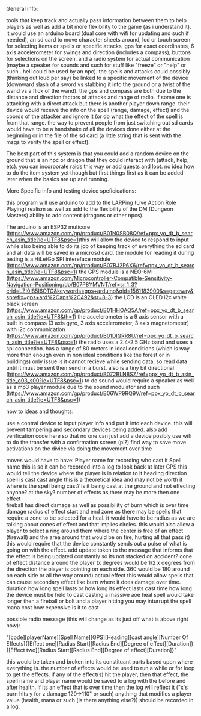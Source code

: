 General info: 

tools that keep track and actually pass information between them to help players as well as add a bit more flexibility to the game (as i understand it). it would use an arduino board (dual core with wifi for updating and such if needed), an sd card to move character sheets around, lcd or touch screen for selecting items or spells or specific attacks, gps for exact coordinates, 6 axis accelerometer for swings and direction (includes a compass), buttons for selections on the screen, and a radio system for actual communication (maybe a speaker for sounds and such for stuff like "freeze" or "help" or such...hell could be used by an npc).  the spells and attacks could possibly (thinking out loud per say)  be linked to a specific movement of the device (downward slash of a sword vs stabbing it into the ground or a twist of the wand vs a flick of the wand). the gps  and compass are both due to the distance and direction factors of attacks and range of radio. if some one is attacking with a direct attack but there is another player down range. their device would receive the info on the spell (range, damage, effect)  and the coords of the attacker and ignore it (or do what the effect of the spell is from that range. the way to prevent people from just switching out sd cards would have to be a handshake of all the devices done either at the beginning or in the file of the sd card (a little string that is sent with the msgs to verify the spell or effect). 

The best part of this system is that you could add a random device on the ground that is an npc or dragon that they could interact with (attack, help, etc). you can incorporate raids this way or add quests and loot. no idea how to do the item system yet though but first things first as it can be added later when the basics are up and running.


More Specific info and testing device speficications:

this program will use arduino to add to the LARPing (Live Action Role Playing) realism as well as add to the flexibility of the DM (Dungeon Masters) ability to add content (dragons or other npcs).


The arduino is an ESP32 muticore (https://www.amazon.com/gp/product/B01N0SB08Q/ref=ppx_yo_dt_b_search_asin_title?ie=UTF8&psc=1)this will allow the device to respond to input while also being able to do its job of keeping track of everything
the sd card and all data will be saved in a microsd card. the module for reading it during testing is a HiLetGo SPI intereface module (https://www.amazon.com/gp/product/B07BJ2P6X6/ref=ppx_yo_dt_b_search_asin_title?ie=UTF8&psc=1)
the GPS module is a NEO-6M (https://www.amazon.com/Microcontroller-Compatible-Sensitivity-Navigation-Positioning/dp/B07P8YMVNT/ref=sr_1_3?crid=LZI0I85I6OTG&keywords=gps+arduino&qid=1561183900&s=gateway&sprefix=gps+ard%2Caps%2C492&sr=8-3)
the LCD is an OLED i2c white black screen (https://www.amazon.com/gp/product/B01HHOAQ5A/ref=ppx_yo_dt_b_search_asin_title?ie=UTF8&th=1)
the accelerometer is a 9 axis sensor with a built in compass (3 axis gyro, 3 axis accelerometer, 3 axis magnetometer) with i2c communication (https://www.amazon.com/gp/product/B01DIGRR8U/ref=ppx_yo_dt_b_search_asin_title?ie=UTF8&psc=1)
the radio uses a 2.4-2.5 GHz band and uses a spi connection. has a range of 80 meters in ideal conditions (which is way more then enough even in non ideal conditions like the forest or in buildings) only issue is it cannot recieve while sending data, so read data until it must be sent then send in a burst. also is a tiny bit directional (https://www.amazon.com/gp/product/B072BLN8SZ/ref=ppx_yo_dt_b_asin_title_o03_s00?ie=UTF8&psc=1)
to do sound would require a speaker as well as a mp3 player module due to the sound modulator and such (https://www.amazon.com/gp/product/B06WP9RQ9V/ref=ppx_yo_dt_b_search_asin_title?ie=UTF8&psc=1)



now to ideas and thoughts: 

use a contral device to input player info and put it into each device. this will prevent tampering and secondary devices being added. also add verification code here so that no one can just add a device
posibly use wifi to do the transfer with a confirmation screen (pi?)
find way to save move activations on the divice via doing the movement over time



moves would have to have: 
	Player name
		for recording who cast it
	Spell name
		this is so it can be recorded into a log to look back at later
	GPS	
		this would tell the device where the player is in relation to it
	heading
		direction spell is cast
	cast angle
		this is a theoretical idea and may not be worth it
		where is the spell being cast? is it being cast at the ground and not effecting anyone? at the sky? 
	number of effects
		as there may be more then one effect		
			fireball has direct damage as well as possibility of burn which is over time damage
	radius of effect 
		start and end zone as there may be spells that require a zone to be selected for a heal. 
		it would have to be radius as we are talking about cones of effect and that implies circles.
		this would also allow a player to select a ring around them where the center is free of an effect (firewall) and the area around that would be on fire, hurting all that pass it)
		this would require that the device constantly sends out a pulse of what is going on with the effect. 
			add update token to the message that informs that the effect is being updated constantly so its not stacked on accident?
	cone of effect
		distance around the player (x degrees would be 1/2 x degrees from the direction the player is pointing on each side. 360 would be 180 around on each side or all the way around)
	actual effect
		this would allow spells that can cause secondary effect like burn where it does damage over time.
	duration 
		how long spell lasts or how long its effect lasts
	cast time 
		how long the device must be held to cast 
			casting a massive aoe heal spell would take longer then a fireball or bolt and a player hitting you may inturrupt the spell
	mana cost
		how expensive is it to cast 
			
			
possible radio message (this will change as its just off what is above right now):

"[code][playerName][Spell Name][GPS][Heading][cast angle][Number Of Effects]{[Effect one][Radius Start][Radius End][Degree of effect][Duration]}{[Effect two][Radius Start][Radius End][Degree of effect][Duration]}"
	
this would be taken and broken into its constituant parts based upon where everything is. the number of effects would be used to run a while or for loop to get the effects.
if any of the effect(s) hit the player, then that effect, the spell name and player name would be saved to a log with the before and after health. if its an effect that is over time
then the log will reflect it ("x's burn hits y for z damage 120->110" or such)
anything that modifies a player value (health, mana or such (is there anything else?)) should be recorded in a log.
